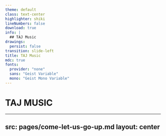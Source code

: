 ```yaml
---
theme: default
class: text-center
highlighter: shiki
lineNumbers: false
download: true
info: |
  ## TAJ Music
drawings:
  persist: false
transition: slide-left
title: TAJ Music
mdc: true
fonts:
  provider: "none"
  sans: "Geist Variable"
  mono: "Geist Mono Variable"
---
```


# **TAJ MUSIC**

---
src: pages/come-let-us-go-up.md
layout: center
---
